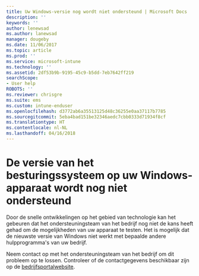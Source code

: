 ```yaml
---
title: Uw Windows-versie nog wordt niet ondersteund | Microsoft Docs
description: ''
keywords: ''
author: lenewsad
ms.author: lanewsad
manager: dougeby
ms.date: 11/06/2017
ms.topic: article
ms.prod: ''
ms.service: microsoft-intune
ms.technology: ''
ms.assetid: 2df53b9b-9195-45c9-b5dd-7eb7642ff219
searchScope:
- User help
ROBOTS: ''
ms.reviewer: chrisgre
ms.suite: ems
ms.custom: intune-enduser
ms.openlocfilehash: d3772ab6a35513125d48c36255e0aa37117b7785
ms.sourcegitcommit: 5eba4bad151be32346aedc7cbb0333d71934f8cf
ms.translationtype: HT
ms.contentlocale: nl-NL
ms.lasthandoff: 04/16/2018
---
```

# <a name="your-windows-devices-operating-system-version-isnt-yet-supported"></a>De versie van het besturingssysteem op uw Windows-apparaat wordt nog niet ondersteund

Door de snelle ontwikkelingen op het gebied van technologie kan het gebeuren dat het ondersteuningsteam van het bedrijf nog niet de kans heeft gehad om de mogelijkheden van uw apparaat te testen. Het is mogelijk dat de nieuwste versie van Windows niet werkt met bepaalde andere hulpprogramma's van uw bedrijf. 

Neem contact op met het ondersteuningsteam van het bedrijf om dit probleem op te lossen. Controleer of de contactgegevens beschikbaar zijn op de [bedrijfsportalwebsite](https://portal.manage.microsoft.com#HelpDeskDialog).
